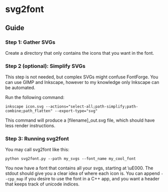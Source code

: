 # svg2font

## Guide

### Step 1: Gather SVGs
Create a directory that only contains the icons that you want in the font.

### Step 2 (optional): Simplify SVGs
This step is not needed, but complex SVGs might confuse FontForge. You can use GIMP and Inkscape, however to my knowledge only Inkscape can be automated.

Run the following command:
```shell
inkscape icon.svg --actions="select-all;path-simplify;path-combine;path_flatten" --export-type="svg"
```
This command will produce a [filename]_out.svg file, which should have less render instructions.

### Step 3: Running svg2font
You may call svg2font like this:
```shell
python svg2font.py --path my_svgs --font_name my_cool_font
```

You now have a font that contains all your svgs, starting at \uE000.
The stdout should give you a clear idea of where each icon is.
You can append `--cpp_map` if you desire to use the font in a C++ app, and you want a header that keeps track of unicode indices.
